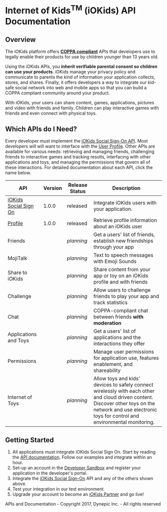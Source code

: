 # Internet of Kids<sup>TM</sup> (iOKids) API Documentation

## Overview
The iOKids platform offers **[COPPA compliant](https://www.ftc.gov/enforcement/rules/rulemaking-regulatory-reform-proceedings/childrens-online-privacy-protection-rule)** 
APIs that developers use to legally enable their products for use by children younger than 13 years old. 

Using the iOKids APIs, you **inherit verifiable parental consent so children can use your products**. iOKids manage your 
privacy policy and communicate to parents the kind of information your application collects, stores, and shares. 
Finally, it offers developers a way to integrate our kid-safe social network into web and mobile apps so that you can 
build a COPPA compliant community around your product. 

With iOKids, your users can share content, games, applications, pictures and video with friends and family. Children can 
play interactive games with friends and even connect with physical toys. 

## Which APIs do I Need?
Every developer must implement the [iOKids Social Sign-On API](/iOKids-SSO.md). Most developers will will want to interface
with the [User Profile](/Profile.md). Other APIs are available for various needs: retrieving and managing friends, 
challenging friends to interactive games and tracking results, interfacing with other applications and toys, and managing
the permissions that govern all of these interactions. For detailed documentation about each API, click the name below. 

| API | Version | Release Status | Description |
| --- | ------- | ------ | ----------- |
| [iOKids <br />Social Sign On](/iOKids-SSO.md) | 1.0.0 | released | Integrate iOKids users with your application. |
| [Profile](/Profile.md) | 1.0.0 | released | Retrieve profile information about an iOKids user |
| Friends |  | *planning* | Get a users' list of friends, establish new friendships through your app |
| MojiTalk |  | *planning* | Text to speech messages with Emoji Sounds |
| Share to iOKids |  | *planning* | Share content from your app or toy on an iOKids profile and with friends |
| Challenge |  | *planning* | Allow users to challenge friends to play your app and track statistics |
| Chat |   | *planning* | COPPA-compliant chat between friends **with moderation** |
| Applications and Toys |  | *planning* | Get a users' list of applications and the interactions they offer |
| Permissions |  | *planning* | Manage user permissions for application use, features enablement, and shareability |
| Internet of Toys |  | *planning* | Allow toys and kids' devices to safely connect wirelessly with each other and cloud driven content. Discover other toys on the network and use electronic toys for control and environmental monitoring. |

## Getting Started
1. All applications must integrate iOKids Social Sign On. Start by reading the [API documentation](/iOKids-SSO.md). Follow 
our examples and integrate within an hour.
2. Set-up an account in the [Developer Sandbox](https://sandbox.iokids.net/developer) and register your application in 
the developer's portal.  
3. Integrate the [iOKids Social Sign-On](/iOKids-SSO.md) API and any of the others shown above.
4. Test your integration in our test environment.
5. Upgrade your account to become an [iOKids Partner](https://iokids.net/partners) and go live!


APIs and Documentation - Copyright 2017, Dynepic Inc. - All rights reserved